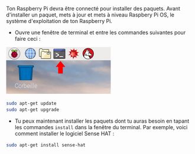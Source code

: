 Ton Raspberry Pi devra être connecté pour installer des paquets. Avant d'installer un paquet, mets à jour et mets à niveau Raspbery Pi OS, le système d'exploitation de ton Raspberry Pi.

+ Ouvre une fenêtre de terminal et entre les commandes suivantes pour faire ceci :

![Ouvrir le terminal](images/terminal.png)

```bash
sudo apt-get update
sudo apt-get upgrade
```

+ Tu peux maintenant installer les paquets dont tu auras besoin en tapant les commandes `install` dans la fenêtre du terminal. Par exemple, voici comment installer le logiciel Sense HAT :

```bash
sudo apt-get install sense-hat
```
